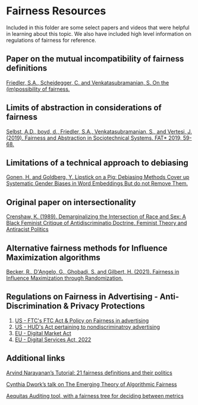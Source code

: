 # Fairness Resources

Included in this folder are some select papers and videos that were helpful in learning about this topic. We also have included high level information on regulations of fairness for reference.

## Paper on the mutual incompatibility of fairness definitions
[Friedler, S.A., Scheidegger, C. and Venkatasubramanian, S. On the (im)possibility of fairness.](https://arxiv.org/pdf/1609.07236.pdf) 

## Limits of abstraction in considerations of fairness 
[Selbst, A.D., boyd, d., Friedler, S.A., Venkatasubramanian, S., and Vertesi, J. (2019). Fairness and Abstraction in Sociotechnical Systems. FAT* 2019, 59-68.](https://dl.acm.org/doi/pdf/10.1145/3287560.3287598)

## Limitations of a technical approach to debiasing
[Gonen, H. and Goldberg, Y. Lipstick on a Pig: Debiasing Methods Cover up Systematic Gender Biases in Word Embeddings But do not Remove Them.](https://arxiv.org/pdf/1903.03862.pdf)

## Original paper on intersectionality
[Crenshaw, K. (1989). Demarginalizing the Intersection of Race and Sex: A Black Feminist Critique of Antidiscriminatio Doctrine, Feminist Theory and Antiracist Politics](https://chicagounbound.uchicago.edu/cgi/viewcontent.cgi?article=1052&context=uclf)

## Alternative fairness methods for Influence Maximization algorithms
[Becker, R., D'Angelo, G., Ghobadi, S. and Gilbert, H. (2021). Fairness in Influence Maximization through Randomization.](https://arxiv.org/abs/2010.03438?utm_source=feedburner&utm_medium=feed&utm_campaign=Feed%253A+arxiv%252FQSXk+%2528ExcitingAds%2521+cs+updates+on+arXiv.org%2529)

## Regulations on Fairness in Advertising - Anti-Discrimination & Privacy Protections
1. [US - FTC's FTC Act & Policy on Fairness in advertising](https://www.ftc.gov/legal-library/browse/ftc-policy-statement-unfairness)
2. [US - HUD's Act pertaining to nondiscriminatroy advertising](https://www.hud.gov/program_offices/fair_housing_equal_opp/fair_housing_act_overview)
3. [EU - Digital Market Act](https://oeil.secure.europarl.europa.eu/oeil/popups/ficheprocedure.do?reference=2020/0374(COD)&l=en)
4. [EU - Digital Services Act, 2022](https://ec.europa.eu/commission/presscorner/detail/en/ip_22_2545)

## Additional links

[Arvind Narayanan’s Tutorial: 21 fairness definitions and their politics](https://www.youtube.com/watch?v=jIXIuYdnyyk)

[Cynthia Dwork’s talk on The Emerging Theory of Algorithmic Fairness](https://www.youtube.com/watch?v=g-z84_nRQhw)

[Aequitas Auditing tool, with a fairness tree for deciding between metrics](http://www.datasciencepublicpolicy.org/our-work/tools-guides/aequitas/)
